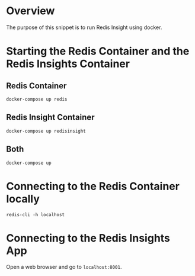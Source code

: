 # Overview

The purpose of this snippet is to run Redis Insight using docker.

# Starting the Redis Container and the Redis Insights Container

## Redis Container
`docker-compose up redis`

## Redis Insight Container
`docker-compose up redisinsight`

## Both 
`docker-compose up`

# Connecting to the Redis Container locally

`redis-cli -h localhost`

# Connecting to the Redis Insights App

Open a web browser and go to `localhost:8001`.
